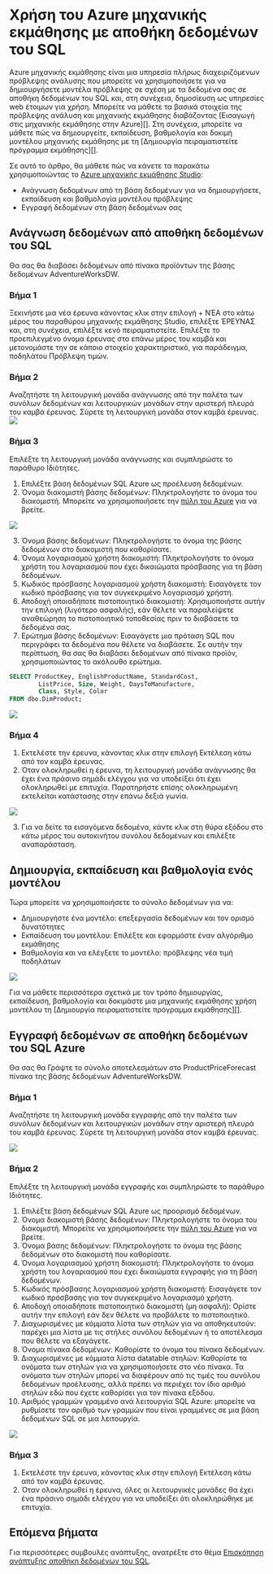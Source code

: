 <properties
   pageTitle="Χρήση του Azure μηχανικής εκμάθησης με αποθήκη δεδομένων του SQL | Microsoft Azure"
   description="Πρόγραμμα εκμάθησης για τη χρήση Azure μηχανικής εκμάθησης με αποθήκη δεδομένων του SQL Azure για την ανάπτυξη λύσεων."
   services="sql-data-warehouse"
   documentationCenter="NA"
   authors="kevinvngo"
   manager="barbkess"
   editor=""/>

<tags
   ms.service="sql-data-warehouse"
   ms.devlang="NA"
   ms.topic="article"
   ms.tgt_pltfrm="NA"
   ms.workload="data-services"
   ms.date="08/16/2016"
   ms.author="kevin;barbkess;sonyama"/>

# <a name="use-azure-machine-learning-with-sql-data-warehouse"></a>Χρήση του Azure μηχανικής εκμάθησης με αποθήκη δεδομένων του SQL

Azure μηχανικής εκμάθησης είναι μια υπηρεσία πλήρως διαχειριζόμενων πρόβλεψης ανάλυσης που μπορείτε να χρησιμοποιήσετε για να δημιουργήσετε μοντέλα πρόβλεψης σε σχέση με τα δεδομένα σας σε αποθήκη δεδομένων του SQL και, στη συνέχεια, δημοσίευση ως υπηρεσίες web έτοιμων για χρήση. Μπορείτε να μάθετε τα βασικά στοιχεία της πρόβλεψης ανάλυση και μηχανικής εκμάθησης διαβάζοντας [Εισαγωγή στις μηχανικής εκμάθησης στην Azure][].  Στη συνέχεια, μπορείτε να μάθετε πώς να δημιουργείτε, εκπαίδευση, βαθμολογία και δοκιμή μοντέλου μηχανικής εκμάθησης με τη [Δημιουργία πειραματιστείτε πρόγραμμα εκμάθησης][].

Σε αυτό το άρθρο, θα μάθετε πώς να κάνετε τα παρακάτω χρησιμοποιώντας το [Azure μηχανικής εκμάθησης Studio][]:

- Ανάγνωση δεδομένων από τη βάση δεδομένων για να δημιουργήσετε, εκπαίδευση και βαθμολογία μοντέλου πρόβλεψης
- Εγγραφή δεδομένων στη βάση δεδομένων σας


## <a name="read-data-from-sql-data-warehouse"></a>Ανάγνωση δεδομένων από αποθήκη δεδομένων του SQL

Θα σας θα διαβάσει δεδομένων από πίνακα προϊόντων της βάσης δεδομένων AdventureWorksDW.

### <a name="step-1"></a>Βήμα 1

Ξεκινήστε μια νέα έρευνα κάνοντας κλικ στην επιλογή + ΝΈΑ στο κάτω μέρος του παραθύρου μηχανικής εκμάθησης Studio, επιλέξτε ΈΡΕΥΝΑΣ και, στη συνέχεια, επιλέξτε κενό πειραματιστείτε. Επιλέξτε το προεπιλεγμένο όνομα έρευνας στο επάνω μέρος του καμβά και μετονομάστε την σε κάποιο στοιχείο χαρακτηριστικό, για παράδειγμα, ποδηλάτου Πρόβλεψη τιμών.

### <a name="step-2"></a>Βήμα 2

Αναζητήστε τη λειτουργική μονάδα ανάγνωσης από την παλέτα των συνόλων δεδομένων και λειτουργικών μονάδων στην αριστερή πλευρά του καμβά έρευνας. Σύρετε τη λειτουργική μονάδα στον καμβά έρευνας.
![][drag_reader]

### <a name="step-3"></a>Βήμα 3

Επιλέξτε τη λειτουργική μονάδα ανάγνωσης και συμπληρώστε το παράθυρο Ιδιότητες.

1. Επιλέξτε βάση δεδομένων SQL Azure ως προέλευση δεδομένων.
2. Όνομα διακομιστή βάσης δεδομένων: Πληκτρολογήστε το όνομα του διακομιστή. Μπορείτε να χρησιμοποιήσετε την [πύλη του Azure][] για να βρείτε.

![][server_name]

3. Όνομα βάσης δεδομένων: Πληκτρολογήστε το όνομα της βάσης δεδομένων στο διακομιστή που καθορίσατε.
4. Όνομα λογαριασμού χρήστη διακομιστή: Πληκτρολογήστε το όνομα χρήστη του λογαριασμού που έχει δικαιώματα πρόσβασης για τη βάση δεδομένων.
5. Κωδικός πρόσβασης λογαριασμού χρήστη διακομιστή: Εισαγάγετε τον κωδικό πρόσβασης για τον συγκεκριμένο λογαριασμό χρήστη.
6. Αποδοχή οποιαδήποτε πιστοποιητικό διακομιστή: Χρησιμοποιήστε αυτήν την επιλογή (λιγότερο ασφαλής), εάν θέλετε να παραλείψετε αναθεώρηση το πιστοποιητικό τοποθεσίας πριν το διαβάσετε τα δεδομένα σας.
7. Ερώτημα βάσης δεδομένων: Εισαγάγετε μια πρόταση SQL που περιγράφει τα δεδομένα που θέλετε να διαβάσετε. Σε αυτήν την περίπτωση, θα σας θα διαβάσει δεδομένων από πίνακα προϊόν, χρησιμοποιώντας το ακόλουθο ερώτημα.


```SQL
SELECT ProductKey, EnglishProductName, StandardCost,
        ListPrice, Size, Weight, DaysToManufacture,
        Class, Style, Color
FROM dbo.DimProduct;
```

![][reader_properties]

### <a name="step-4"></a>Βήμα 4

1. Εκτελέστε την έρευνα, κάνοντας κλικ στην επιλογή Εκτέλεση κάτω από τον καμβά έρευνας.
2. Όταν ολοκληρωθεί η έρευνα, τη λειτουργική μονάδα ανάγνωσης θα έχει ένα πράσινο σημάδι ελέγχου για να υποδείξει ότι έχει ολοκληρωθεί με επιτυχία. Παρατηρήστε επίσης ολοκληρωμένη εκτελείται κατάστασης στην επάνω δεξιά γωνία.

![][run]

3. Για να δείτε τα εισαγόμενα δεδομένα, κάντε κλικ στη θύρα εξόδου στο κάτω μέρος του αυτοκινήτου συνόλου δεδομένων και επιλέξτε αναπαράσταση.


## <a name="create-train-and-score-a-model"></a>Δημιουργία, εκπαίδευση και βαθμολογία ενός μοντέλου

Τώρα μπορείτε να χρησιμοποιήσετε το σύνολο δεδομένων για να:

- Δημιουργήστε ένα μοντέλο: επεξεργασία δεδομένων και τον ορισμό δυνατότητες
- Εκπαίδευση του μοντέλου: Επιλέξτε και εφαρμόστε έναν αλγόριθμο εκμάθησης
- Βαθμολογία και να ελέγξετε το μοντέλο: πρόβλεψης νέα τιμή ποδηλάτων


![][model]

Για να μάθετε περισσότερα σχετικά με τον τρόπο δημιουργίας, εκπαίδευση, βαθμολογία και δοκιμάστε μια μηχανικής εκμάθησης χρήση μοντέλου τη [Δημιουργία πειραματιστείτε πρόγραμμα εκμάθησης][].

## <a name="write-data-to-azure-sql-data-warehouse"></a>Εγγραφή δεδομένων σε αποθήκη δεδομένων του SQL Azure

Θα σας θα Γράψτε το σύνολο αποτελεσμάτων στο ProductPriceForecast πίνακα της βάσης δεδομένων AdventureWorksDW.

### <a name="step-1"></a>Βήμα 1

Αναζητήστε τη λειτουργική μονάδα εγγραφής από την παλέτα των συνόλων δεδομένων και λειτουργικών μονάδων στην αριστερή πλευρά του καμβά έρευνας. Σύρετε τη λειτουργική μονάδα στον καμβά έρευνας.

![][drag_writer]

### <a name="step-2"></a>Βήμα 2

Επιλέξτε τη λειτουργική μονάδα εγγραφής και συμπληρώστε το παράθυρο Ιδιότητες.

1. Επιλέξτε βάση δεδομένων SQL Azure ως προορισμό δεδομένων.
2. Όνομα διακομιστή βάσης δεδομένων: Πληκτρολογήστε το όνομα του διακομιστή. Μπορείτε να χρησιμοποιήσετε την [πύλη του Azure][] για να βρείτε.
3. Όνομα βάσης δεδομένων: Πληκτρολογήστε το όνομα της βάσης δεδομένων στο διακομιστή που καθορίσατε.
4. Όνομα λογαριασμού χρήστη διακομιστή: Πληκτρολογήστε το όνομα χρήστη του λογαριασμού που έχει δικαιώματα εγγραφής για τη βάση δεδομένων.
5. Κωδικός πρόσβασης λογαριασμού χρήστη διακομιστή: Εισαγάγετε τον κωδικό πρόσβασης για τον συγκεκριμένο λογαριασμό χρήστη.
6. Αποδοχή οποιαδήποτε πιστοποιητικό διακομιστή (μη ασφαλή): Ορίστε αυτήν την επιλογή εάν δεν θέλετε να προβάλετε το πιστοποιητικό.
7. Διαχωρισμένες με κόμματα λίστα των στηλών για να αποθηκευτούν: παρέχει μια λίστα με τις στήλες συνόλου δεδομένων ή το αποτέλεσμα που θέλετε να εξαγάγετε.
8. Όνομα πίνακα δεδομένων: Καθορίστε το όνομα του πίνακα δεδομένων.
9. Διαχωρισμένες με κόμματα λίστα datatable στηλών: Καθορίστε τα ονόματα των στηλών για να χρησιμοποιήσετε στο νέο πίνακα. Τα ονόματα των στηλών μπορεί να διαφέρουν από τις τιμές του συνόλου δεδομένων προέλευσης, αλλά πρέπει να περιέχει τον ίδιο αριθμό στηλών εδώ που έχετε καθορίσει για τον πίνακα εξόδου.
10. Αριθμός γραμμών γραμμένο ανά λειτουργία SQL Azure: μπορείτε να ρυθμίσετε τον αριθμό των γραμμών που είναι γραμμένες σε μια βάση δεδομένων SQL σε μια λειτουργία.

![][writer_properties]

### <a name="step-3"></a>Βήμα 3

1. Εκτελέστε την έρευνα, κάνοντας κλικ στην επιλογή Εκτέλεση κάτω από τον καμβά έρευνας.
2. Όταν ολοκληρωθεί η έρευνα, όλες οι λειτουργικές μονάδες θα έχει ένα πράσινο σημάδι ελέγχου για να υποδείξει ότι ολοκληρώθηκε με επιτυχία.

## <a name="next-steps"></a>Επόμενα βήματα

Για περισσότερες συμβουλές ανάπτυξης, ανατρέξτε στο θέμα [Επισκόπηση ανάπτυξης αποθήκη δεδομένων του SQL][].

<!--Image references-->

[drag_reader]: ./media/sql-data-warehouse-integrate-azure-machine-learning/ml-drag-reader.png
[server_name]: ./media/sql-data-warehouse-integrate-azure-machine-learning/dw-server-name.png
[reader_properties]: ./media/sql-data-warehouse-integrate-azure-machine-learning/ml-reader-properties.png
[run]: ./media/sql-data-warehouse-integrate-azure-machine-learning/ml-finished-running.png
[model]: ./media/sql-data-warehouse-integrate-azure-machine-learning/ml-create-train-score-model.png
[drag_writer]: ./media/sql-data-warehouse-integrate-azure-machine-learning/ml-drag-writer.png
[writer_properties]: ./media/sql-data-warehouse-integrate-azure-machine-learning/ml-writer-properties.png

<!--Article references-->

[Επισκόπηση ανάπτυξης αποθήκη δεδομένων του SQL]: ./sql-data-warehouse-overview-develop.md
[Δημιουργία έρευνας πρόγραμμα εκμάθησης]: https://azure.microsoft.com/documentation/articles/machine-learning-create-experiment/
[Εισαγωγή στις υπολογιστή εκμάθησης στην Azure]: https://azure.microsoft.com/documentation/articles/machine-learning-what-is-machine-learning/
[Azure μηχανικής εκμάθησης Studio]: https://studio.azureml.net/Home
[Πύλη του Azure]: https://portal.azure.com/

<!--MSDN references-->

<!--Other Web references-->

[Azure Machine Learning documentation]: http://azure.microsoft.com/documentation/services/machine-learning/
